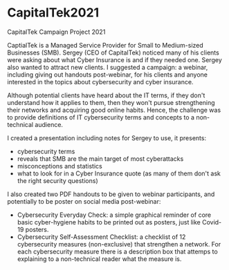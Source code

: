 # CapitalTek2021
CapitalTek Campaign Project 2021

CaptialTek is a Managed Service Provider for Small to Medium-sized Businesses (SMB). Sergey (CEO of CapitalTek) noticed many of his clients were asking about what Cyber Insurance is and if they needed one. Sergey also wanted to attract new clients. I suggested a campaign: a webinar, including giving out handouts post-webinar, for his clients and anyone interested in the topics about cybersecurity and cyber insurance.

Although potential clients have heard about the IT terms, if they don't understand how it applies to them, then they won't pursue strengthening their networks and acquiring good online habits. Hence, the challenge was to provide definitions of IT cybersecurity terms and concepts to a non-technical audience.

I created a presentation including notes for Sergey to use, it presents: 
- cybersecurity terms
- reveals that SMB are the main target of most cyberattacks
- misconceptions and statistics
- what to look for in a Cyber Insurance quote (as many of them don't ask the right security questions)

I also created two PDF handouts to be given to webinar participants, and potentially to be poster on social media post-webinar:
- Cybersecurity Everyday Check: a simple graphical reminder of core basic cyber-hygiene habits to be printed out as posters, just like Covid-19 posters.
- Cybersecurity Self-Assessment Checklist: a checklist of 12 cybersecurity measures (non-exclusive) that strengthen a network. For each cybersecurity measure there is a description box that attemps to explaining to a non-technical reader what the measure is.
